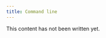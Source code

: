 ```yaml
---
title: Command line
---
```


<div class="alert alert-warning">
This content has not been written yet.
</div>